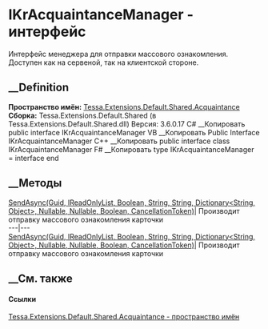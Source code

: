 # IKrAcquaintanceManager - интерфейс
Интерфейс менеджера для отправки массового ознакомления. Доступен как на
сервеной, так на клиентской стороне.
## __Definition
 **Пространство имён:**
[Tessa.Extensions.Default.Shared.Acquaintance](N_Tessa_Extensions_Default_Shared_Acquaintance.htm)  
 **Сборка:** Tessa.Extensions.Default.Shared (в
Tessa.Extensions.Default.Shared.dll) Версия: 3.6.0.17
C# __Копировать
     public interface IKrAcquaintanceManager
VB __Копировать
     Public Interface IKrAcquaintanceManager
C++ __Копировать
     public interface class IKrAcquaintanceManager
F# __Копировать
     type IKrAcquaintanceManager = interface end
##  __Методы
[SendAsync(Guid, IReadOnlyList<Guid>, Boolean, String, String,
Dictionary<String, Object>, Nullable<Guid>, Nullable<Guid>, Boolean,
CancellationToken)](M_Tessa_Extensions_Default_Shared_Acquaintance_IKrAcquaintanceManager_SendAsync.htm)|
Производит отправку массового ознакомления карточки  
---|---  
[SendAsync(Guid, IReadOnlyList<String>, Boolean, String, String,
Dictionary<String, Object>, Nullable<Guid>, Nullable<Guid>, Boolean,
CancellationToken)](M_Tessa_Extensions_Default_Shared_Acquaintance_IKrAcquaintanceManager_SendAsync_1.htm)|
Производит отправку массового ознакомления карточки  
## __См. также
#### Ссылки
[Tessa.Extensions.Default.Shared.Acquaintance - пространство
имён](N_Tessa_Extensions_Default_Shared_Acquaintance.htm)
